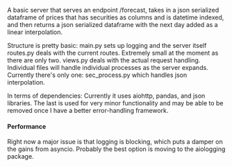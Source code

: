 A basic server that serves an endpoint /forecast, takes in a json serialized dataframe of prices that has securities as columns and is datetime indexed, and then returns a json serialized dataframe with the next day added as a linear interpolation.

Structure is pretty basic: 
main.py sets up logging and the server itself
routes.py deals with the current routes. Extremely small at the moment as there are only two.
views.py deals with the actual request handling.
Individual files will handle individual processes as the server expands. Currently there's only one:
sec_process.py which handles json interpolation. 



In terms of dependencies: Currently it uses aiohttp, pandas, and json libraries. The last is used for very minor functionality and may be able to be removed once I have a better error-handling framework.

#### Performance
Right now a major issue is that logging is blocking, which puts a damper on the gains from asyncio. Probably the best option is moving to the aiologging package.
